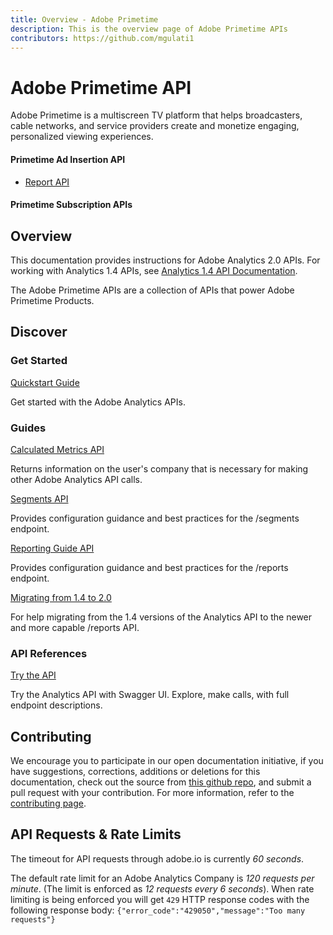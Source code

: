 ```yaml
---
title: Overview - Adobe Primetime
description: This is the overview page of Adobe Primetime APIs
contributors: https://github.com/mgulati1
---
```


<Hero slots="heading, text"/> 

# Adobe Primetime API

Adobe Primetime is a multiscreen TV platform that helps broadcasters, cable networks, and service providers create and monetize engaging, personalized viewing experiences.

#### Primetime Ad Insertion API

* [Report API](https://adconfigservice-va6.cloud.adobe.io/swagger-ui/index.html#/)


#### Primetime Subscription APIs

## Overview

This documentation provides instructions for Adobe Analytics 2.0 APIs. For working with Analytics 1.4 APIs, see [Analytics 1.4 API Documentation](https://github.com/AdobeDocs/analytics-1.4-apis).

The Adobe Primetime APIs are a collection of APIs that power Adobe Primetime Products.

## Discover 

<DiscoverBlock width="100%" slots="heading, link, text"/>

### Get Started

[Quickstart Guide](guides/)
    
Get started with the Adobe Analytics APIs.

<DiscoverBlock slots="heading, link, text"/> 

### Guides

[Calculated Metrics API](guides/calculated_metrics_api/) 
     
Returns information on the user's company that is necessary for making other Adobe Analytics API calls.

<DiscoverBlock slots="link, text"/>

[Segments API](guides/segments_api/) 

Provides configuration guidance and best practices for the /segments endpoint.

<DiscoverBlock slots="link, text"/>

[Reporting Guide API](guides/reporting_api/)

Provides configuration guidance and best practices for the /reports endpoint.

<DiscoverBlock slots="link, text"/>

[Migrating from 1.4 to 2.0](guides/migrating/)

For help migrating from the 1.4 versions of the Analytics API to the newer and more capable /reports API.   

<DiscoverBlock width="100%" slots="heading, link, text"/>

### API References

[Try the API](api/) 

Try the Analytics API with Swagger UI. Explore, make calls, with full endpoint descriptions.

## Contributing 

We encourage you to participate in our open documentation initiative, if you have suggestions, corrections, additions 
or deletions for this documentation, check out the source from [this github repo](https://github.com/adobe/gatsby-theme-spectrum-example), and submit a pull 
request with your contribution. For more information, refer to the [contributing page](support/contribute/).

## API Requests & Rate Limits

The timeout for API requests through adobe.io is currently *60 seconds*.

The default rate limit for an Adobe Analytics Company is *120 requests per minute*. (The limit is enforced as *12 requests every 6 seconds*).
When rate limiting is being enforced you will get `429` HTTP response codes with the following response body: `{"error_code":"429050","message":"Too many requests"}`    
